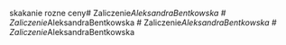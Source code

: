 skakanie 
rozne ceny#   Z a l i c z e n i e _ A l e k s a n d r a B e n t k o w s k a  
 #   Z a l i c z e n i e _ A l e k s a n d r a B e n t k o w s k a  
 #   Z a l i c z e n i e _ A l e k s a n d r a B e n t k o w s k a  
 #   Z a l i c z e n i e _ A l e k s a n d r a B e n t k o w s k a  
 